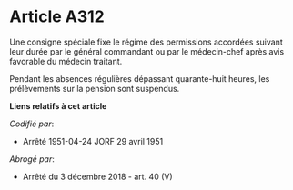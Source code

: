 # Article A312

Une consigne spéciale fixe le régime des permissions accordées suivant leur durée par le général commandant ou par le
médecin-chef après avis favorable du médecin traitant.

Pendant les absences régulières dépassant quarante-huit heures, les prélèvements sur la pension sont suspendus.

**Liens relatifs à cet article**

_Codifié par_:

  - Arrêté 1951-04-24 JORF 29 avril 1951

_Abrogé par_:

  - Arrêté du 3 décembre 2018 - art. 40 (V)
